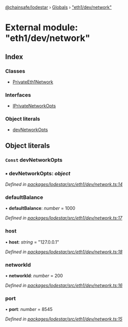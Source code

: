 [@chainsafe/lodestar](../README.md) › [Globals](../globals.md) › ["eth1/dev/network"](_eth1_dev_network_.md)

# External module: "eth1/dev/network"

## Index

### Classes

* [PrivateEth1Network](../classes/_eth1_dev_network_.privateeth1network.md)

### Interfaces

* [IPrivateNetworkOpts](../interfaces/_eth1_dev_network_.iprivatenetworkopts.md)

### Object literals

* [devNetworkOpts](_eth1_dev_network_.md#const-devnetworkopts)

## Object literals

### `Const` devNetworkOpts

### ▪ **devNetworkOpts**: *object*

*Defined in [packages/lodestar/src/eth1/dev/network.ts:14](https://github.com/ChainSafe/lodestar/blob/53533586a/packages/lodestar/src/eth1/dev/network.ts#L14)*

###  defaultBalance

• **defaultBalance**: *number* = 1000

*Defined in [packages/lodestar/src/eth1/dev/network.ts:17](https://github.com/ChainSafe/lodestar/blob/53533586a/packages/lodestar/src/eth1/dev/network.ts#L17)*

###  host

• **host**: *string* = "127.0.0.1"

*Defined in [packages/lodestar/src/eth1/dev/network.ts:18](https://github.com/ChainSafe/lodestar/blob/53533586a/packages/lodestar/src/eth1/dev/network.ts#L18)*

###  networkId

• **networkId**: *number* = 200

*Defined in [packages/lodestar/src/eth1/dev/network.ts:16](https://github.com/ChainSafe/lodestar/blob/53533586a/packages/lodestar/src/eth1/dev/network.ts#L16)*

###  port

• **port**: *number* = 8545

*Defined in [packages/lodestar/src/eth1/dev/network.ts:15](https://github.com/ChainSafe/lodestar/blob/53533586a/packages/lodestar/src/eth1/dev/network.ts#L15)*
